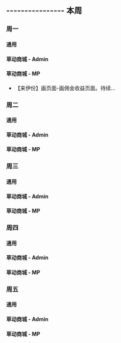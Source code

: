 ## ---------------- 本周

### 周一
#### 通用
#### 草动商城 - Admin
#### 草动商城 - MP
* 【来伊份】画页面-画佣金收益页面。待续...

### 周二
#### 通用
#### 草动商城 - Admin
#### 草动商城 - MP

### 周三
#### 通用
#### 草动商城 - Admin
#### 草动商城 - MP

### 周四
#### 通用
#### 草动商城 - Admin
#### 草动商城 - MP

### 周五
#### 通用
#### 草动商城 - Admin
#### 草动商城 - MP
